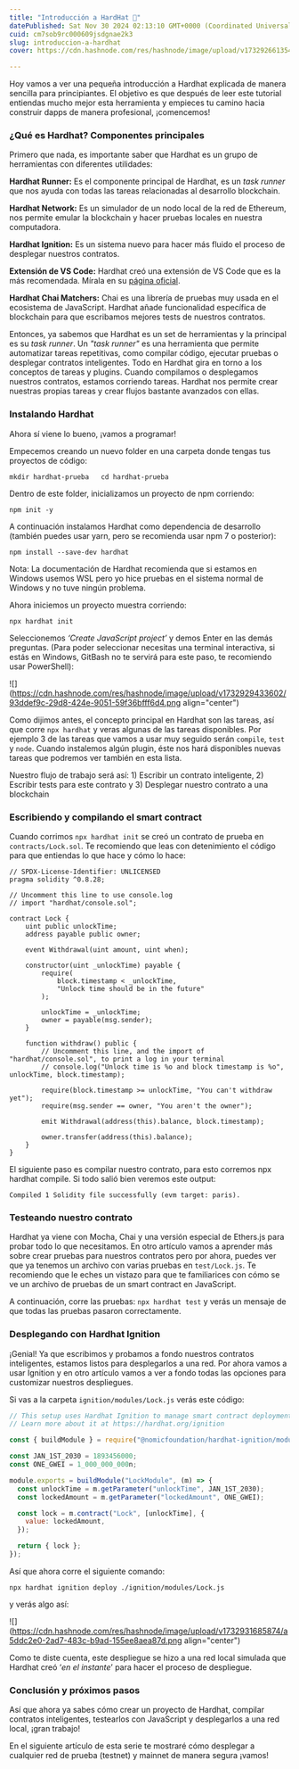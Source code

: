 ```yaml
---
title: "Introducción a HardHat 👷"
datePublished: Sat Nov 30 2024 02:13:10 GMT+0000 (Coordinated Universal Time)
cuid: cm7sob9rc000609jsdgnae2k3
slug: introduccion-a-hardhat
cover: https://cdn.hashnode.com/res/hashnode/image/upload/v1732926613541/3863f787-bce0-4203-b8e6-4f36acfde597.webp

---
```



Hoy vamos a ver una pequeña introducción a Hardhat explicada de manera sencilla para principiantes. El objetivo es que después de leer este tutorial entiendas mucho mejor esta herramienta y empieces tu camino hacia construir dapps de manera profesional, ¡comencemos!

### ¿Qué es Hardhat? Componentes principales

Primero que nada, es importante saber que Hardhat es un grupo de herramientas con diferentes utilidades:

**Hardhat Runner:** Es el componente principal de Hardhat, es un *task runner* que nos ayuda con todas las tareas relacionadas al desarrollo blockchain.

**Hardhat Network:** Es un simulador de un nodo local de la red de Ethereum, nos permite emular la blockchain y hacer pruebas locales en nuestra computadora.

**Hardhat Ignition:** Es un sistema nuevo para hacer más fluido el proceso de desplegar nuestros contratos.

**Extensión de VS Code:** Hardhat creó una extensión de VS Code que es la más recomendada. Mírala en su [página oficial](https://marketplace.visualstudio.com/items?itemName=NomicFoundation.hardhat-solidity).

**Hardhat Chai Matchers:** Chai es una librería de pruebas muy usada en el ecosistema de JavaScript. Hardhat añade funcionalidad específica de blockchain para que escribamos mejores tests de nuestros contratos.

Entonces, ya sabemos que Hardhat es un set de herramientas y la principal es su *task runner*. Un *"task runner"* es una herramienta que permite automatizar tareas repetitivas, como compilar código, ejecutar pruebas o desplegar contratos inteligentes. Todo en Hardhat gira en torno a los conceptos de tareas y plugins. Cuando compilamos o desplegamos nuestros contratos, estamos corriendo tareas. Hardhat nos permite crear nuestras propias tareas y crear flujos bastante avanzados con ellas.

### Instalando Hardhat

Ahora sí viene lo bueno, ¡vamos a programar!

Empecemos creando un nuevo folder en una carpeta donde tengas tus proyectos de código:

`mkdir hardhat-prueba   cd hardhat-prueba`

Dentro de este folder, inicializamos un proyecto de npm corriendo:

`npm init -y`

A continuación instalamos Hardhat como dependencia de desarrollo (también puedes usar yarn, pero se recomienda usar npm 7 o posterior):

`npm install --save-dev hardhat`

Nota: La documentación de Hardhat recomienda que si estamos en Windows usemos WSL pero yo hice pruebas en el sistema normal de Windows y no tuve ningún problema.

Ahora iniciemos un proyecto muestra corriendo:

`npx hardhat init`

Seleccionemos *‘Create JavaScript project’* y demos Enter en las demás preguntas. (Para poder seleccionar necesitas una terminal interactiva, si estás en Windows, GitBash no te servirá para este paso, te recomiendo usar PowerShell):

![](https://cdn.hashnode.com/res/hashnode/image/upload/v1732929433602/93ddef9c-29d8-424e-9051-59f36bfff6d4.png align="center")

Como dijimos antes, el concepto principal en Hardhat son las tareas, así que corre `npx hardhat` y veras algunas de las tareas disponibles. Por ejemplo 3 de las tareas que vamos a usar muy seguido serán `compile`, `test` y `node`. Cuando instalemos algún plugin, éste nos hará disponibles nuevas tareas que podremos ver también en esta lista.

Nuestro flujo de trabajo será así: 1) Escribir un contrato inteligente, 2) Escribir tests para este contrato y 3) Desplegar nuestro contrato a una blockchain

### Escribiendo y compilando el smart contract

Cuando corrimos `npx hardhat init` se creó un contrato de prueba en `contracts/Lock.sol`. Te recomiendo que leas con detenimiento el código para que entiendas lo que hace y cómo lo hace:

```solidity
// SPDX-License-Identifier: UNLICENSED
pragma solidity ^0.8.28;

// Uncomment this line to use console.log
// import "hardhat/console.sol";

contract Lock {
    uint public unlockTime;
    address payable public owner;

    event Withdrawal(uint amount, uint when);

    constructor(uint _unlockTime) payable {
        require(
            block.timestamp < _unlockTime,
            "Unlock time should be in the future"
        );

        unlockTime = _unlockTime;
        owner = payable(msg.sender);
    }

    function withdraw() public {
        // Uncomment this line, and the import of "hardhat/console.sol", to print a log in your terminal
        // console.log("Unlock time is %o and block timestamp is %o", unlockTime, block.timestamp);

        require(block.timestamp >= unlockTime, "You can't withdraw yet");
        require(msg.sender == owner, "You aren't the owner");

        emit Withdrawal(address(this).balance, block.timestamp);

        owner.transfer(address(this).balance);
    }
}
```

El siguiente paso es compilar nuestro contrato, para esto corremos npx hardhat compile. Si todo salió bien veremos este output:

`Compiled 1 Solidity file successfully (evm target: paris).`

### Testeando nuestro contrato

Hardhat ya viene con Mocha, Chai y una versión especial de Ethers.js para probar todo lo que necesitamos. En otro artículo vamos a aprender más sobre crear pruebas para nuestros contratos pero por ahora, puedes ver que ya tenemos un archivo con varias pruebas en `test/Lock.js`. Te recomiendo que le eches un vistazo para que te familiarices con cómo se ve un archivo de pruebas de un smart contract en JavaScript.

A continuación, corre las pruebas: `npx hardhat test` y verás un mensaje de que todas las pruebas pasaron correctamente.

### Desplegando con Hardhat Ignition

¡Genial! Ya que escribimos y probamos a fondo nuestros contratos inteligentes, estamos listos para desplegarlos a una red. Por ahora vamos a usar Ignition y en otro artículo vamos a ver a fondo todas las opciones para customizar nuestros despliegues.

Si vas a la carpeta `ignition/modules/Lock.js` verás este código:

```javascript
// This setup uses Hardhat Ignition to manage smart contract deployments.
// Learn more about it at https://hardhat.org/ignition

const { buildModule } = require("@nomicfoundation/hardhat-ignition/modules");

const JAN_1ST_2030 = 1893456000;
const ONE_GWEI = 1_000_000_000n;

module.exports = buildModule("LockModule", (m) => {
  const unlockTime = m.getParameter("unlockTime", JAN_1ST_2030);
  const lockedAmount = m.getParameter("lockedAmount", ONE_GWEI);

  const lock = m.contract("Lock", [unlockTime], {
    value: lockedAmount,
  });

  return { lock };
});
```

Así que ahora corre el siguiente comando:

`npx hardhat ignition deploy ./ignition/modules/Lock.js`

y verás algo así:

![](https://cdn.hashnode.com/res/hashnode/image/upload/v1732931685874/a5ddc2e0-2ad7-483c-b9ad-155ee8aea87d.png align="center")

Como te diste cuenta, este despliegue se hizo a una red local simulada que Hardhat creó ‘*en el instante*’ para hacer el proceso de despliegue.

### Conclusión y próximos pasos

Así que ahora ya sabes cómo crear un proyecto de Hardhat, compilar contratos inteligentes, testearlos con JavaScript y desplegarlos a una red local, ¡gran trabajo!

En el siguiente artículo de esta serie te mostraré cómo desplegar a cualquier red de prueba (testnet) y mainnet de manera segura ¡vamos!
